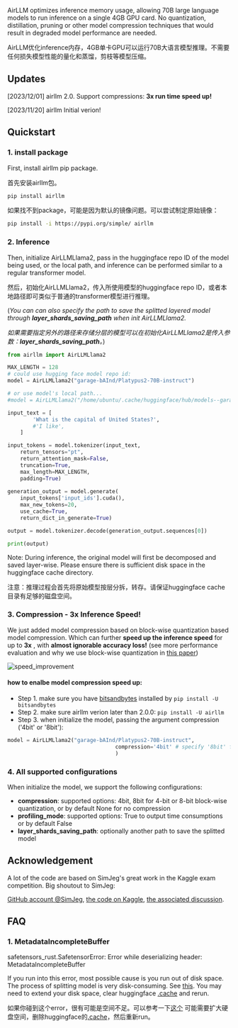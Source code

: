 AirLLM optimizes inference memory usage, allowing 70B large language models to run inference on a single 4GB GPU card. No quantization, distillation, pruning or other model compression techniques that would result in degraded model performance are needed.

AirLLM优化inference内存，4GB单卡GPU可以运行70B大语言模型推理。不需要任何损失模型性能的量化和蒸馏，剪枝等模型压缩。

## Updates


[2023/12/01] airllm 2.0. Support compressions: **3x run time speed up!**

[2023/11/20] airllm Initial verion!




## Quickstart

### 1. install package

First, install airllm pip package.

首先安装airllm包。

```bash
pip install airllm
```

如果找不到package，可能是因为默认的镜像问题。可以尝试制定原始镜像：
```bash
pip install -i https://pypi.org/simple/ airllm
```

### 2. Inference

Then, initialize AirLLMLlama2, pass in the huggingface repo ID of the model being used, or the local path, and inference can be performed similar to a regular transformer model.

然后，初始化AirLLMLlama2，传入所使用模型的huggingface repo ID，或者本地路径即可类似于普通的transformer模型进行推理。

(*You can can also specify the path to save the splitted layered model through **layer_shards_saving_path** when init AirLLMLlama2.*

*如果需要指定另外的路径来存储分层的模型可以在初始化AirLLMLlama2是传入参数：**layer_shards_saving_path**。*)

```python
from airllm import AirLLMLlama2

MAX_LENGTH = 128
# could use hugging face model repo id:
model = AirLLMLlama2("garage-bAInd/Platypus2-70B-instruct")

# or use model's local path...
#model = AirLLMLlama2("/home/ubuntu/.cache/huggingface/hub/models--garage-bAInd--Platypus2-70B-instruct/snapshots/b585e74bcaae02e52665d9ac6d23f4d0dbc81a0f")

input_text = [
        'What is the capital of United States?',
        #'I like',
    ]

input_tokens = model.tokenizer(input_text,
    return_tensors="pt", 
    return_attention_mask=False, 
    truncation=True, 
    max_length=MAX_LENGTH, 
    padding=True)
           
generation_output = model.generate(
    input_tokens['input_ids'].cuda(), 
    max_new_tokens=20,
    use_cache=True,
    return_dict_in_generate=True)

output = model.tokenizer.decode(generation_output.sequences[0])

print(output)

```
 
 
Note: During inference, the original model will first be decomposed and saved layer-wise. Please ensure there is sufficient disk space in the huggingface cache directory.
 
注意：推理过程会首先将原始模型按层分拆，转存。请保证huggingface cache目录有足够的磁盘空间。


### 3. Compression - 3x Inference Speed!

We just added model compression based on block-wise quantization based model compression. Which can further **speed up the inference speed** for up to **3x** , with **almost ignorable accuracy loss!** (see more performance evaluation and why we use block-wise quantization in [this paper](https://arxiv.org/abs/2212.09720))

![speed_improvement](https://github.com/lyogavin/Anima/blob/main/assets/airllm2_time_improvement.png?v=2&raw=true)

#### how to enalbe model compression speed up:

* Step 1. make sure you have [bitsandbytes](https://github.com/TimDettmers/bitsandbytes) installed by `pip install -U bitsandbytes `
* Step 2. make sure airllm verion later than 2.0.0: `pip install -U airllm` 
* Step 3. when initialize the model, passing the argument compression ('4bit' or '8bit'):

```python
model = AirLLMLlama2("garage-bAInd/Platypus2-70B-instruct",
                                  compression='4bit' # specify '8bit' for 8-bit block-wise quantization 
                                  )
```

### 4. All supported configurations
 
When initialize the model, we support the following configurations:

* **compression**: supported options: 4bit,  8bit for 4-bit or 8-bit block-wise quantization, or by default None for no compression
* **profiling_mode**: supported options: True to output time consumptions or by default False
* **layer_shards_saving_path**: optionally another path to save the splitted model


## Acknowledgement

A lot of the code are based on SimJeg's great work in the Kaggle exam competition. Big shoutout to SimJeg:

[GitHub account @SimJeg](https://github.com/SimJeg), 
[the code on Kaggle](https://www.kaggle.com/code/simjeg/platypus2-70b-with-wikipedia-rag), 
[the associated discussion](https://www.kaggle.com/competitions/kaggle-llm-science-exam/discussion/446414).


## FAQ

### 1. MetadataIncompleteBuffer

safetensors_rust.SafetensorError: Error while deserializing header: MetadataIncompleteBuffer

If you run into this error, most possible cause is you run out of disk space. The process of splitting model is very disk-consuming. See [this](https://huggingface.co/TheBloke/guanaco-65B-GPTQ/discussions/12). You may need to extend your disk space, clear huggingface [.cache](https://huggingface.co/docs/datasets/cache) and rerun. 

如果你碰到这个error，很有可能是空间不足。可以参考一下[这个](https://huggingface.co/TheBloke/guanaco-65B-GPTQ/discussions/12) 可能需要扩大硬盘空间，删除huggingface的[.cache](https://huggingface.co/docs/datasets/cache)，然后重新run。

